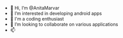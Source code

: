 - 👋 Hi, I’m @AnitaMarvar
- 👀 I’m interested in developing android apps
- 🌱 I'm a coding enthusiast
- 💞️ I’m looking to collaborate on various applications
- 📫 

<!---
AnitaMarvar/AnitaMarvar is a ✨ special ✨ repository because its `README.md` (this file) appears on your GitHub profile.
You can click the Preview link to take a look at your changes.
--->
